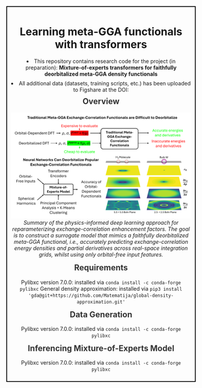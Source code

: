 <div style="border: 2px solid #000; padding: 10px; margin-bottom: 20px;">
  <h1 align="center">Learning meta-GGA functionals with transformers</h1>

  <ul style="list-style-position: inside; text-align: center; padding: 0; margin: 10px 0;">
    <li style="margin-bottom: 8px;">
      This repository contains research code for the project (in preparation): 
      <strong>Mixture-of-experts transformers for faithfully deorbitalized meta-GGA density functionals</strong>
    </li>
    <li>
      All additional data (datasets, training scripts, etc.) has been uploaded to Figshare at the DOI:
    </li>
  </ul>

  <h2 align="center" style="margin-top: 10px; color: #333;">
  Overview
  </h2>
  <p align="center">
    <img src="Meta-GGA-overview.png" width="800" />
    <br>
    <em>Summary of the physics-informed deep learning approach for reparameterizing exchange-correlation enhancement factors. The goal is to construct a surrogate model that mimics a faithfully deorbitalized meta-GGA functional, i.e., accurately predicting exchange-correlation energy densities and partial derivatives across real-space integration grids, whilst using only orbital-free input features.</em>
  </p>

<h2 align="center" style="margin-top: 10px; color: #333;">
  Requirements
</h2>

<p align="center">
  Pylibxc version 7.0.0: installed via <code>conda install -c conda-forge pylibxc</code>
  General density approximation: installed via <code>pip3 install 'gda@git+https://github.com/Matematija/global-density-approximation.git'</code>
</p>

<h2 align="center" style="margin-top: 10px; color: #333;">
  Data Generation
</h2>

<p align="center">
  Pylibxc version 7.0.0: installed via 
  <code>conda install -c conda-forge pylibxc</code>
</p>

<h2 align="center" style="margin-top: 10px; color: #333;">
  Inferencing Mixture-of-Experts Model
</h2>

<p align="center">
  Pylibxc version 7.0.0: installed via 
  <code>conda install -c conda-forge pylibxc</code>
</p>
  
</div>
